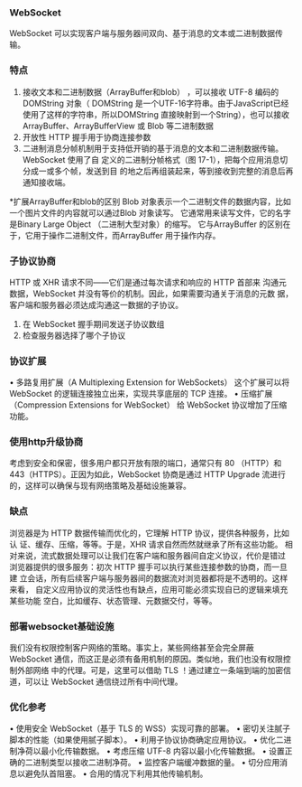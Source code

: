 ### WebSocket
WebSocket 可以实现客户端与服务器间双向、基于消息的文本或二进制数据传输。

### 特点
1. 接收文本和二进制数据（ArrayBuffer和blob） ，可以接收 UTF-8 编码的 DOMString 对象（ DOMString 是一个UTF-16字符串。由于JavaScript已经使用了这样的字符串，所以DOMString 直接映射到一个String），也可以接收 ArrayBuffer、ArrayBufferView 或 Blob 等二进制数据
2. 开放性 HTTP 握手用于协商连接参数
3. 二进制消息分帧机制用于支持低开销的基于消息的文本和二进制数据传输。
WebSocket 使用了自
定义的二进制分帧格式（图 17-1），把每个应用消息切分成一或多个帧，发送到目
的地之后再组装起来，等到接收到完整的消息后再通知接收端。


*扩展ArrayBuffer和blob的区别
Blob 对象表示一个二进制文件的数据内容，比如一个图片文件的内容就可以通过Blob 对象读写。 它通常用来读写文件，它的名字是Binary Large Object （二进制大型对象）的缩写。 它与ArrayBuffer 的区别在于，它用于操作二进制文件，而ArrayBuffer 用于操作内存。

### 子协议协商
HTTP 或 XHR 请求不同——它们是通过每次请求和响应的 HTTP 首部来
沟通元数据，WebSocket 并没有等价的机制。因此，如果需要沟通关于消息的元数
据，客户端和服务器必须达成沟通这一数据的子协议。
1. 在 WebSocket 握手期间发送子协议数组
2. 检查服务器选择了哪个子协议

### 协议扩展
• 多路复用扩展（A Multiplexing Extension for WebSockets）
这个扩展可以将 WebSocket 的逻辑连接独立出来，实现共享底层的 TCP 连接。
• 压缩扩展（Compression Extensions for WebSocket） 给 WebSocket 协议增加了压缩功能。

### 使用http升级协商
考虑到安全和保密，很多用户都只开放有限的端口，通常只有 80
（HTTP）和 443（HTTPS）。正因为如此，WebSocket 协商是通过 HTTP Upgrade
流进行的，这样可以确保与现有网络策略及基础设施兼容。

### 缺点
浏览器是为 HTTP 数据传输而优化的，它理解 HTTP 协议，提供各种服务，比如认
证、缓存、压缩，等等。于是，XHR 请求自然而然就继承了所有这些功能。
相对来说，流式数据处理可以让我们在客户端和服务器间自定义协议，代价是错过
浏览器提供的很多服务：初次 HTTP 握手可以执行某些连接参数的协商，而一旦建
立会话，所有后续客户端与服务器间的数据流对浏览器都将是不透明的。这样来看，
自定义应用协议的灵活性也有缺点，应用可能必须实现自已的逻辑来填充某些功能
空白，比如缓存、状态管理、元数据交付，等等。

### 部署websocket基础设施
我们没有权限控制客户网络的策略。事实上，某些网络甚至会完全屏蔽 WebSocket
通信，而这正是必须有备用机制的原因。类似地，我们也没有权限控制外部网络
中的代理。可是，这里可以借助 TLS ！通过建立一条端到端的加密信道，可以让
WebSocket 通信绕过所有中间代理。

### 优化参考
• 使用安全 WebSocket（基于 TLS 的 WSS）实现可靠的部署。
• 密切关注腻子脚本的性能（如果使用腻子脚本）。
• 利用子协议协商确定应用协议。
• 优化二进制净荷以最小化传输数据。
• 考虑压缩 UTF-8 内容以最小化传输数据。
• 设置正确的二进制类型以接收二进制净荷。
• 监控客户端缓冲数据的量。
• 切分应用消息以避免队首阻塞。
• 合用的情况下利用其他传输机制。